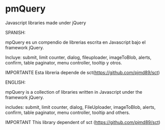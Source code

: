 # pmQuery
Javascript libraries made under jQuery

SPANISH:

mpQuery es un compendio de librerias escrita en Javascript bajo el framework jQuery.

Incluye:
submit, limit counter, dialog, fileuploader, imageToBlob, alerts, confirm, table paginator, menu controller, tooltip y otros.

IMPORTANTE
Esta libreria  depende de sct(https://github.com/pjmd89/sct)

ENGLISH:

mpQuery is a collection of libraries written in Javascript under the framework jQuery.

includes:
submit, limit counter, dialog, FileUploader, imageToBlob, alerts, confirm, table paginator, menu controller, tooltip and others.

IMPORTANT
This library dependent of sct (https://github.com/pjmd89/sct)
